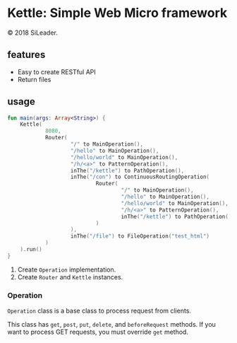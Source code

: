 # Kettle: Simple Web Micro framework

&copy; 2018 SiLeader.

## features
+ Easy to create RESTful API
+ Return files

## usage
```kotlin
fun main(args: Array<String>) {
    Kettle(
            8080,
            Router(
                    "/" to MainOperation(),
                    "/hello" to MainOperation(),
                    "/hello/world" to MainOperation(),
                    "/h/<a>" to PatternOperation(),
                    inThe("/kettle") to PathOperation(),
                    inThe("/con") to ContinuousRoutingOperation(
                            Router(
                                    "/" to MainOperation(),
                                    "/hello" to MainOperation(),
                                    "/hello/world" to MainOperation(),
                                    "/h/<a>" to PatternOperation(),
                                    inThe("/kettle") to PathOperation()
                            )
                    ),
                    inThe("/file") to FileOperation("test_html")
            )
    ).run()
}
```

1. Create `Operation` implementation.
1. Create `Router` and `Kettle` instances.

### Operation
`Operation` class is a base class to process request from clients.

This class has `get`, `post`, `put`, `delete`, and `beforeRequest` methods.
If you want to process GET requests, you must override `get` method.